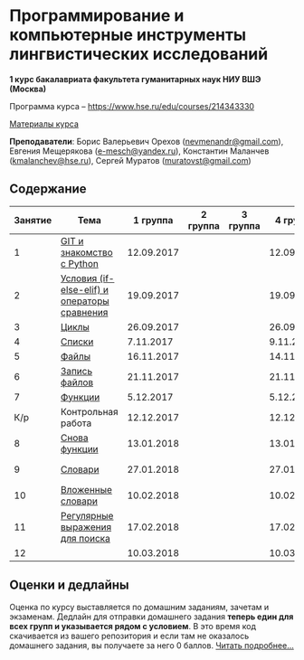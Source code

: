# Программирование и компьютерные инструменты лингвистических исследований

**1 курс бакалавриата факультета гуманитарных наук НИУ ВШЭ (Москва)**

Программа курса – https://www.hse.ru/edu/courses/214343330

[Материалы курса](https://github.com/morgan1189/HSE-Programming)

**Преподаватели**: Борис Валерьевич Орехов (nevmenandr@gmail.com), Евгения Мещерякова (e-mesch@yandex.ru), Константин Маланчев (kmalanchev@hse.ru), Сергей Муратов (muratovst@gmail.com)

## Содержание

|Занятие|Тема|1 группа|2 группа|3 группа|4 группа|Дедлайн|
|-------|----|--------|--------|--------|--------|-------|
|1|[GIT и знакомство с Python](https://github.com/morgan1189/HSE-Programming/wiki/Занятие-01:-GIT-и-знакомство-с-Python)|12.09.2017|||12.09.2017||
|2|[Условия (if-else-elif) и операторы сравнения](https://github.com/morgan1189/HSE-Programming/wiki/Занятие-02:-Условия-(if-else-elif)-и-операторы-сравнения)|19.09.2017|||19.09.2017||
|3|[Циклы](https://github.com/morgan1189/HSE-Programming/wiki/Занятие-03:-Циклы)|26.09.2017|||26.09.2017||
|4|[Списки](https://github.com/morgan1189/HSE-Programming/wiki/Занятия-4:-Списки)|7.11.2017|||9.11.2017|
|5|[Файлы](https://github.com/morgan1189/HSE-Programming/wiki/Занятие-05:-Файлы)|16.11.2017|||14.11.2017|
|6|[Запись файлов](https://github.com/morgan1189/HSE-Programming/wiki/Занятие-06:-Запись-файлов)|21.11.2017|||21.11.2017|
|7|[Функции](https://github.com/morgan1189/HSE-Programming/wiki/Занятие-07:-Функции)|5.12.2017|||5.12.2017|
|К/р|Контрольная работа|12.12.2017|||12.12.2017|
|8|[Снова функции](https://github.com/morgan1189/HSE-Programming/wiki/Занятие-08:-Снова-функции-и-импорт)|13.01.2018|||13.01.2018|
|9|[Словари](https://github.com/morgan1189/HSE-Programming/wiki/Занятие-09:-Словари)|27.01.2018|||27.01.2018|23:59 4.02.2018|
|10|[Вложенные словари](https://github.com/morgan1189/HSE-Programming/wiki/Занятие-10:-Вложенные-словари)|10.02.2018|||10.02.2018|23:59 18.02.2018|
|11|[Регулярные выражения для поиска](https://github.com/morgan1189/HSE-Programming/wiki/Занятие-11:-Регулярные-выражения-для-поиска)|17.02.2018|||17.02.2018|
|12||10.03.2018|||10.03.2018|

## Оценки и дедлайны

Оценка по курсу выставляется по домашним заданиям, зачетам и экзаменам. Дедлайн для отправки домашнего задания **теперь един для всех групп и указывается рядом с условием**. В это время код скачивается из вашего репозитория и если там не оказалось домашнего задания, вы получаете за него 0 баллов.
[Читать подробнее...](https://github.com/morgan1189/HSE-Programming/wiki/%D0%9A%D0%B0%D0%BA-%D0%B2%D1%8B%D1%81%D1%82%D0%B0%D0%B2%D0%BB%D1%8F%D0%B5%D1%82%D1%81%D1%8F-%D0%BE%D1%86%D0%B5%D0%BD%D0%BA%D0%B0-%D0%BF%D0%BE-%D0%BA%D1%83%D1%80%D1%81%D1%83%3F)